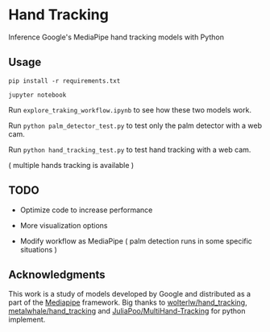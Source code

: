 # Hand Tracking

Inference Google's MediaPipe hand tracking models with Python

## Usage

`pip install -r requirements.txt`

`jupyter notebook`

Run `explore_traking_workflow.ipynb` to see how these two models work.

Run `python palm_detector_test.py` to test only the palm detector with a web cam.

Run `python hand_tracking_test.py` to test hand tracking with a web cam.

( multiple hands tracking is available )

## TODO

- Optimize code to increase performance

- More visualization options

- Modify workflow as MediaPipe ( palm detection runs in some specific situations )

## Acknowledgments

This work is a study of models developed by Google and distributed as a part of the [Mediapipe](https://github.com/google/mediapipe) framework. Big thanks to [wolterlw/hand_tracking](https://github.com/wolterlw/hand_tracking), [metalwhale/hand_tracking](https://github.com/metalwhale/hand_tracking) and [JuliaPoo/MultiHand-Tracking](https://github.com/JuliaPoo/MultiHand-Tracking) for python implement.
